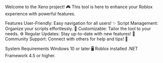Welcome to the Xeno project! 🎮 This tool is here to enhance your Roblox experience with powerful features.

Features
User-Friendly: Easy navigation for all users! ✨
Script Management: Organize your scripts effortlessly. 📜
Customizable: Tailor the tool to your needs. ⚙️
Regular Updates: Stay up-to-date with new features! 🔄
Community Support: Connect with others for help and tips! 🤝


System Requirements
Windows 10 or later 🖥️
Roblox installed
.NET Framework 4.5 or higher.
